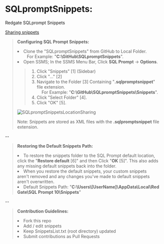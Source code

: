 # SQLpromptSnippets:
Redgate SQLprompt Snippets
<p><a href="https://documentation.red-gate.com/sp/sql-code-snippets/sharing-snippets">Sharing snippets</a></p>
<blockquote>
  <p><b>Configuring SQL Prompt Snippets:</b></p>
  <li>Clone the "SQLpromptSnippets" from GitHub to Local Folder.</li>
  &nbsp;&nbsp;&nbsp;&nbsp;&nbsp;&nbsp;&nbsp;&nbsp;For Example: "<b>C:\GitHub\SQLpromptSnippets</b>".
  <li>Open SSMS; In the SSMS Menu Bar, Click <b>SQL Prompt</b> → <b>Options</b>.</li>
  <blockquote>
  <ol>
    <li>Click "Snippets" [1] (Sidebar)</li>
    <li>Click "..." [2]</li>
    <li>Navigate to the Folder [3] Containing "<b>.sqlpromptsnippet</b>" file extension.</li>
    &nbsp;&nbsp;&nbsp;&nbsp;For Example: "<b>C:\GitHub\SQLpromptSnippets\Snippets</b>".
    <li>Click "Select Folder" [4].</li>
    <li>Click "OK" [5].</li>
  </ol>
  </blockquote>  
  <p><img src="https://i.postimg.cc/HLvg794t/SQLprompt-Snippets-Location-Sharing.png" title="SQLpromptSnippetsLocationSharing"/></p>
  <p>Note: Snippets are stored as XML files with the <b>.sqlpromptsnippet</b> file extension.</p>
</blockquote>
--
<blockquote>
  <p><b>Restoring the Default Snippets Path:</b></p>
  <li>To restore the snippets folder to the SQL Prompt default location, click the "<b>Restore default</b> [6]" and then Click "<b>OK</b> [5]". This also adds any missing default snippets back into the folder.</li>
  <li>When you restore the default snippets, your custom snippets aren't removed and any changes you've made to default snippets aren't overwritten.</li>
  <li>Default Snippets Path: "<b>C:\Users\[UserName]\AppData\Local\Red Gate\SQL Prompt 10\Snippets</b>"</li>
</blockquote>
--
<blockquote>
  <p><b>Contribution Guidelines:</b></p>
  <li>Fork this repo</li>
  <li>Add / edit snippets</li>
  <li>Keep SnippetsList.txt (root directory) updated</li>
  <li>Submit contributions as Pull Requests</li>
</blockquote>
